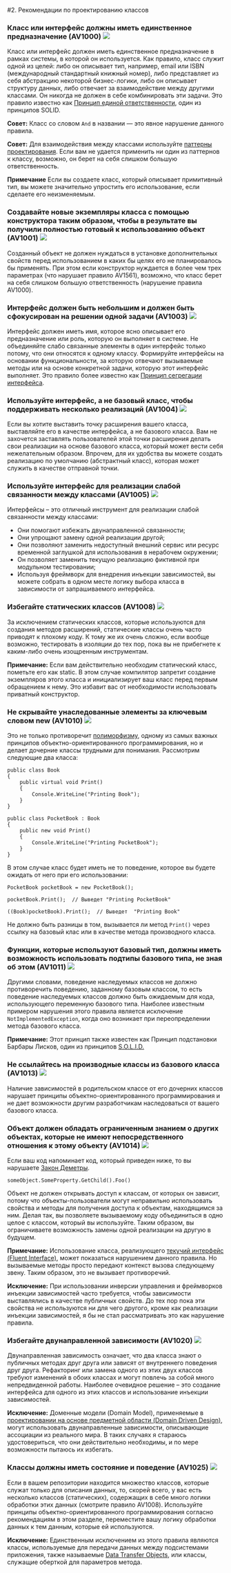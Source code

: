 <!--
NOTE: Requires Markdown Extra. See http://michelf.ca/projects/php-markdown/extra/
 --> 

#2. Рекомендации по проектированию классов

### <a name="av1000"></a> Класс или интерфейс должны иметь единственное предназначение (AV1000) ![](images/1.png)

Класс или интерфейс должен иметь единственное предназначение в рамках системы, в которой он используется. Как правило, класс служит одной из целей: либо он описывает тип, например, email или ISBN (международный стандартный книжный номер), либо представляет из себя абстракцию некоторой бизнес-логики, либо он описывает структуру данных, либо отвечает за взаимодействие между другими классами. Он никогда не должен в себе комбинировать эти задачи. Это правило известно как [Принцип единой ответственности](http://www.objectmentor.com/resources/articles/srp.pdf), один из принципов SOLID.

**Совет:** Класс со словом `And` в названии — это явное нарушение данного правила.

**Совет:** Для взаимодействия между классами используйте [паттерны проектирования](http://en.wikipedia.org/wiki/Design_pattern_(computer_science)). Если вам не удается применить ни один из паттернов к классу, возможно, он берет на себя слишком большую ответственность.

**Примечание** Если вы создаете класс, который описывает примитивный тип, вы можете значительно упростить его использование, если сделаете его неизменяемым.

### <a name="av1001"></a> Создавайте новые экземпляры класса с помощью конструктора таким образом, чтобы в результате вы получили полностью готовый к использованию объект (AV1001) ![](images/3.png)

Созданный объект не должен нуждаться в установке дополнительных свойств перед использованием в каких бы целях его не планировалось бы применять. При этом если конструктор нуждается в более чем трех параметрах (что нарушает правило AV1561), возможно, что класс берет на себя слишком большую ответственность (нарушение правила AV1000).

### <a name="av1003"></a> Интерфейс должен быть небольшим и должен быть сфокусирован на решении одной задачи (AV1003) ![](images/2.png)

Интерфейс должен иметь имя, которое ясно описывает его предназначение или роль, которую он выполняет в системе. Не объединяйте слабо связанные элементы в один интерфейс только потому, что они относятся к одному классу. Формируйте интерфейсы на основании функциональности, за которую отвечают вызываемые методы или на основе конкретной задачи, которую этот интерфейс выполняет. Это правило более известно как [Принцип сегрегации интерфейса](http://www.objectmentor.com/resources/articles/isp.pdf).

### <a name="av1004"></a> Используйте интерфейс, а не базовый класс, чтобы поддерживать несколько реализаций (AV1004) ![](images/3.png)

Если вы хотите выставить точку расширения вашего класса, выставляйте его в качестве интерфейса, а не базового класса. Вам не захочется заставлять пользователей этой точки расширения делать свои реализации на основе базового класса, который может вести себя нежелательным образом. Впрочем, для их удобства вы можете создать реализацию по умолчанию (абстрактный класс), которая может служить в качестве отправной точки.

### <a name="av1005"></a> Используйте интерфейс для реализации слабой связанности между классами (AV1005) ![](images/2.png)

Интерфейсы – это отличный инструмент для реализации слабой связанности между классами:

- Они помогают избежать двунаправленной связанности; 
- Они упрощают замену одной реализации другой; 
- Они позволяют заменить недоступный внешний сервис или ресурс временной заглушкой для использования в нерабочем окружении;
- Он позволяет заменить текущую реализацию фиктивной при модульном тестировании; 
- Используя фреймворк для внедрения инъекции зависимостей, вы можете собрать в одном месте логику выбора класса в зависимости от запрашиваемого интерфейса.

### <a name="av1008"></a> Избегайте статических классов (AV1008) ![](images/3.png)

За исключением статических классов, которые используются для создания методов расширений, статические классы очень часто приводят к плохому коду. К тому же их очень сложно, если вообще возможно, тестировать в изоляции до тех пор, пока вы не прибегнете к каким-либо очень изощренным инструментам.

**Примечание:** Если вам действительно необходим статический класс, пометьте его как static. В этом случае компилятор запретит создание экземпляров этого класса и инициализирует ваш класс перед первым обращением к нему. Это избавит вас от необходимости использовать приватный конструктор. 

### <a name="av1010"></a> Не скрывайте унаследованные элементы за ключевым словом new (AV1010) ![](images/1.png)

Это не только противоречит [полиморфизму](http://en.wikipedia.org/wiki/Polymorphism_in_object-oriented_programming), одному из самых важных принципов объектно-ориентированного программирования, но и делает дочерние классы трудными для понимания. Рассмотрим следующие два класса:

	public class Book  
	{
		public virtual void Print()  
		{
			Console.WriteLine("Printing Book");
		}  
	}
	
	public class PocketBook : Book  
	{
		public new void Print()
		{
			Console.WriteLine("Printing PocketBook");
		}  
	}

В этом случае класс будет иметь не то поведение, которое вы будете ожидать от него при его использовании:

	PocketBook pocketBook = new PocketBook();
	
	pocketBook.Print();  // Выведет "Printing PocketBook"
	
	((Book)pocketBook).Print();  // Выведет  "Printing Book"

Не должно быть разницы в том, вызывается ли метод `Print()` через ссылку на базовый клас или в качестве метода производного класса.

### <a name="av1011"></a> Функции, которые используют базовый тип, должны иметь возможность использовать подтипы базового типа, не зная об этом (AV1011) ![](images/2.png)

Другими словами, поведение наследуемых классов не должно противоречить поведению, заданному базовым классом, то есть поведение наследуемых классов должно быть ожидаемым для кода, использующего переменную базового типа. Наиболее известным примером нарушения этого правила является исключение `NotImplementedException`, когда оно возникает при переопределении метода базового класса.   
  
**Примечание:** Этот принцип также известен как Принцип подстановки Барбары Лисков, один из принципов [S.O.L.I.D.](http://www.lostechies.com/blogs/chad_myers/archive/2008/03/07/pablo-s-topic-of-the-month-march-solid-principles.aspx)

### <a name="av1013"></a> Не ссылайтесь на производные классы из базового класса (AV1013) ![](images/1.png)

Наличие зависимостей в родительском классе от его дочерних классов нарушает принципы объектно-ориентированного программирования и не дает возможности другим разработчикам наследоваться от вашего базового класса.

### <a name="av1014"></a> Объект должен обладать ограниченным знанием о других объектах, которые не имеют непосредственного отношения к этому объекту (AV1014) ![](images/2.png)

Если ваш код напоминает код, который приведен ниже, то вы нарушаете [Закон Деметры](http://en.wikipedia.org/wiki/Law_of_Demeter).

	someObject.SomeProperty.GetChild().Foo()

Объект не должен открывать доступ к классам, от которых он зависит, потому что объекты-пользователи могут неправильно использовать свойства и методы для получения доступа к объектам, находящимся за ним. Делая так, вы позволяете вызываемому коду объединиться в одно целое с классом, который вы используйте. Таким образом, вы ограничиваете возможность замены одной реализации на другую в будущем.

**Примечание:** Использование класса, реализующего [текучий интерфейс (Fluent Interface)](http://en.wikipedia.org/wiki/Fluent_interface), может показаться нарушением данного правила. Но вызываемые методы просто передают контекст вызова следующему звену. Таким образом, это не вызывает противоречий.

**Исключение:** При использовании инверсии управления и фреймворков инъекции зависимостей часто требуется, чтобы зависимости выставлялись в качестве публичных свойств. До тех пор пока эти свойства не используются ни для чего другого, кроме как реализации инъекции зависимостей, я бы не стал рассматривать это как нарушение правила.

### <a name="av1020"></a> Избегайте двунаправленной зависимости (AV1020) ![](images/1.png)

Двунаправленная зависимость означает, что два класса знают о публичных методах друг друга или зависят от внутреннего поведения друг друга. Рефакторинг или замена одного из этих двух классов требуют изменений в обоих классах и могут повлечь за собой много непредвиденной работы. Наиболее очевидное решение – это создание интерфейса для одного из этих классов и использование инъекции зависимостей.

**Исключение:** Доменные модели (Domain Model), применяемые в [проектировании на основе предметной области (Domain Driven Design)](http://domaindrivendesign.org/), могут использовать двунаправленные зависимости, описывающие ассоциации из реального мира. В таких случаях я стараюсь удостовериться, что они действительно необходимы, и по мере возможности пытаюсь их избегать.

### <a name="av1025"></a> Классы должны иметь состояние и поведение (AV1025) ![](images/1.png)

Если в вашем репозитории находится множество классов, которые служат только для описания данных, то, скорей всего, у вас есть несколько классов (статических), содержащих в себе много логики обработки этих данных (смотрите правило AV1008). Используйте принципы объектно-ориентированного программирования согласно рекомендациям в этом разделе, переместите вашу логику обработки данных к тем данным, которые ей используются.

**Исключение:** Единственным исключением из этого правила являются классы, используемые для передачи данных между подсистемами приложения, также называемые [Data Transfer Objects](http://martinfowler.com/eaaCatalog/dataTransferObject.html), или классы, служащие оберткой для параметров метода.
